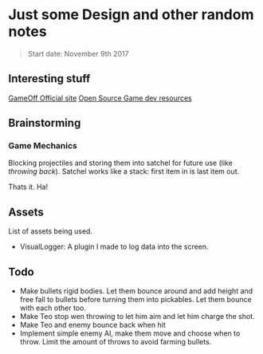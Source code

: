 # Just some Design and other random notes

> Start date: November 9th 2017

## Interesting stuff

[GameOff Official site](https://itch.io/jam/game-off-2017)
[Open Source Game dev resources](https://github.com/Calinou/awesome-gamedev)


## Brainstorming

### Game Mechanics

Blocking projectiles and storing them into satchel for future use (like *throwing back*).
Satchel works like a stack: first item in is last item out.

Thats it. Ha!


## Assets

List of assets being used. 

- VisualLogger: A plugin I made to log data into the screen.



## Todo

- Make bullets rigid bodies. Let them bounce around and add height and free fall to bullets before turning them into pickables. Let them bounce with each other too.
- Make Teo stop wen throwing to let him aim and let him charge the shot.
- Make Teo and enemy bounce back when hit
- Implement simple enemy AI, make them move and choose when to throw. Limit the amount of throws to avoid farming bullets.

